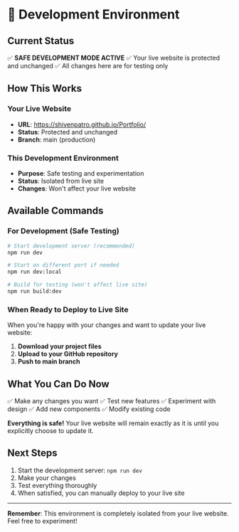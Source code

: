 # 🚀 Development Environment

## Current Status
✅ **SAFE DEVELOPMENT MODE ACTIVE**
✅ Your live website is protected and unchanged
✅ All changes here are for testing only

## How This Works

### Your Live Website
- **URL**: https://shivenpatro.github.io/Portfolio/
- **Status**: Protected and unchanged
- **Branch**: main (production)

### This Development Environment
- **Purpose**: Safe testing and experimentation
- **Status**: Isolated from live site
- **Changes**: Won't affect your live website

## Available Commands

### For Development (Safe Testing)
```bash
# Start development server (recommended)
npm run dev

# Start on different port if needed
npm run dev:local

# Build for testing (won't affect live site)
npm run build:dev
```

### When Ready to Deploy to Live Site
When you're happy with your changes and want to update your live website:

1. **Download your project files**
2. **Upload to your GitHub repository**
3. **Push to main branch**

## What You Can Do Now

✅ Make any changes you want
✅ Test new features
✅ Experiment with design
✅ Add new components
✅ Modify existing code

**Everything is safe!** Your live website will remain exactly as it is until you explicitly choose to update it.

## Next Steps

1. Start the development server: `npm run dev`
2. Make your changes
3. Test everything thoroughly
4. When satisfied, you can manually deploy to your live site

---

**Remember**: This environment is completely isolated from your live website. Feel free to experiment!